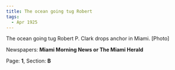```yaml
---  
title: The ocean going tug Robert  
tags:  
  - Apr 1925  
---  
```

  
The ocean going tug Robert P. Clark drops anchor in Miami. [Photo]  
  
Newspapers: **Miami Morning News or The Miami Herald**  
  
Page: **1**, Section: **B** 
